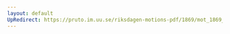 ```yaml
---
layout: default
UpRedirect: https://pruto.im.uu.se/riksdagen-motions-pdf/1869/mot_1869__ak__133.pdf
---
```

